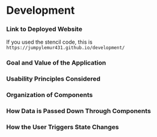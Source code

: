 # Development

### Link to Deployed Website
If you used the stencil code, this is `https://jumpylemur431.github.io/development/`

### Goal and Value of the Application

### Usability Principles Considered

### Organization of Components

### How Data is Passed Down Through Components

### How the User Triggers State Changes

